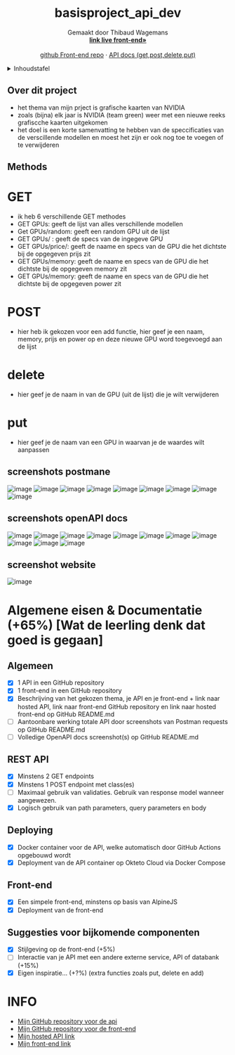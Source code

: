 <!--titel  -->
<div align="center">
  <h1 align="center">basisproject_api_dev</h1>

  <p align="center">
    Gemaakt door Thibaud Wagemans
    <br />
    <a href="https://thibaudwagemans.github.io/basisproject_front_end/basisproject.html"><strong>link live front-end»</strong></a>
    <br />
    <br />
    <a href="https://github.com/ThibaudWagemans/basisproject_front_end">github Front-end repo</a>
    ·
    <a href="https://basisproject-service-thibaudwagemans.cloud.okteto.net/docs">API docs (get,post,delete,put)</a>
  </p>
</div>

<!-- Inhoudstafel -->
<details>
  <summary>Inhoudstafel</summary>
  <ol>
    <li>
      <a href="#over-dit-project">Over dit project</a>
      <ul>
        <li>
          <a href="#back-end-api">back-end API</a>
        </li>
        <li>
          <a href="#front-end-api">front-end</a>
        </li>
        <li>
          <a href="#postman">Postman</a>
        </li>
      </ul>
    </li>
    <li>
     <a href="#algemeen">algemen eisen</a>
    </li>
    <li>
     <a href="#INFO">mijn INFO</a>
    </li>
  </ol>
</details>

<!-- Over dit project -->
## Over dit project

- het thema van mijn prject is grafische kaarten van NVIDIA
- zoals (bijna) elk jaar is NVIDIA (team green) weer met een nieuwe reeks grafiscche kaarten uitgekomen
- het doel is een korte samenvatting te hebben van de speccificaties van de verscillende modellen en moest het zijn er ook nog toe te voegen of te verwijderen


## Methods
# GET
- ik heb 6 verschillende GET methodes
- GET GPUs: geeft de lijst van alles verschillende modellen
- Get GPUs/random: geeft een random GPU uit de lijst
- GET GPUs/ : geeft de specs van de ingegeve GPU
- GET GPUs/price/: geeft de naame en specs van de GPU die het dichtste bij de opgegeven prijs zit
- GET GPUs/memory: geeft de naame en specs van de GPU die het dichtste bij de opgegeven memory zit
- GET GPUs/memory: geeft de naame en specs van de GPU die het dichtste bij de opgegeven power zit

# POST
- hier heb ik gekozen voor een add functie, hier geef je een naam, memory, prijs en power op en deze nieuwe GPU word toegevoegd aan de lijst

# delete
- hier geef je de naam in van de GPU (uit de lijst) die je wilt verwijderen

# put
- hier geef je de naam van een GPU in waarvan je de waardes wilt aanpassen

## screenshots postmane

![image](https://user-images.githubusercontent.com/57669221/202907010-beeb89f4-c04b-4045-aafa-46b8b7fa7999.png)
![image](https://user-images.githubusercontent.com/57669221/202907137-f8ac55da-affa-46cf-aef2-ed52e6eb6d03.png)
![image](https://user-images.githubusercontent.com/57669221/202907179-3205d765-de83-442d-b914-c6e453cdc841.png)
![image](https://user-images.githubusercontent.com/57669221/202907216-7110848e-a3ba-4991-8212-42990ecad09e.png)
![image](https://user-images.githubusercontent.com/57669221/202907262-b5f84c7d-90c8-4b37-8ec2-b08a5bcfb1fc.png)
![image](https://user-images.githubusercontent.com/57669221/202907282-18ef7080-056a-4507-87d9-2ed572523c85.png)
![image](https://user-images.githubusercontent.com/57669221/202907321-22e373d2-3dac-41d6-94b2-683d282268b8.png)
![image](https://user-images.githubusercontent.com/57669221/202907351-bb1ff300-21e1-451d-b2b3-747c0d2e856e.png)
![image](https://user-images.githubusercontent.com/57669221/202907413-2a8c5342-86d3-4f0d-b3ad-7dc9ec884d7d.png)


## screenshots openAPI docs

![image](https://user-images.githubusercontent.com/57669221/202906070-31ac84d5-94e6-4df2-a485-7cfaef0b2e17.png)
![image](https://user-images.githubusercontent.com/57669221/202906250-b18034c3-97ac-434a-8063-46a412333067.png)
![image](https://user-images.githubusercontent.com/57669221/202906280-019872a6-9885-4c8d-9bbc-cc0e49b57199.png)
![image](https://user-images.githubusercontent.com/57669221/202906305-4e670bb9-910c-428e-bc8d-0a2f8ab9762a.png)
![image](https://user-images.githubusercontent.com/57669221/202906343-0d745782-907b-4d4e-b0d6-1e255991a3ce.png)
![image](https://user-images.githubusercontent.com/57669221/202906389-c21ba7f4-2ed3-414e-afeb-20d9878e5eeb.png)
![image](https://user-images.githubusercontent.com/57669221/202906784-4e42ecfa-09e0-413e-9420-afc0373a5121.png)
![image](https://user-images.githubusercontent.com/57669221/202906772-b2b118d9-6058-40bf-bc29-f7ed367b1626.png)
![image](https://user-images.githubusercontent.com/57669221/202906840-b5bc3b17-cad6-43c8-9cc1-9f8ab5d1772c.png)
![image](https://user-images.githubusercontent.com/57669221/202906859-d3789912-e2d6-47f2-a692-37cc8a2138ad.png)
![image](https://user-images.githubusercontent.com/57669221/202906902-bd6ed202-6c49-4637-9f43-ed49709b248c.png)

## screenshot website

![image](https://user-images.githubusercontent.com/57669221/202907095-c14fb835-64fe-4762-b467-6e216b6546bd.png)




# Algemene eisen & Documentatie (+65%) [Wat de leerling denk dat goed is gegaan]
## Algemeen

- [x] 1 API in een GitHub repository
- [x] 1 front-end in een GitHub repository
- [x] Beschrijving van het gekozen thema, je API en je front-end + link naar hosted API, link naar front-end GitHub repository en link naar hosted front-end op GitHub README.md
- [ ] Aantoonbare werking totale API door screenshots van Postman requests op GitHub README.md
- [ ] Volledige OpenAPI docs screenshot(s) op GitHub README.md

## REST API

- [x] Minstens 2 GET endpoints 
- [x] Minstens 1 POST endpoint met class(es)
- [ ] Maximaal gebruik van validaties. Gebruik van response model wanneer aangewezen.
- [x] Logisch gebruik van path parameters, query parameters en body

## Deploying 

- [x] Docker container voor de API, welke automatisch door GitHub Actions opgebouwd wordt
- [x] Deployment van de API container op Okteto Cloud via Docker Compose

## Front-end

- [x] Een simpele front-end, minstens op basis van AlpineJS
- [x] Deployment van de front-end

## Suggesties voor bijkomende componenten

- [x] Stijlgeving op de front-end (+5%)
- [ ] Interactie van je API met een andere externe service, API of databank (+15%)
- [x] Eigen inspiratie… (+?%) (extra functies zoals put, delete en add)

# INFO

- <a href="https://github.com/ThibaudWagemans/basisproject_api_dev">Mijn GitHub repository voor de api</a>
- <a href="https://github.com/ThibaudWagemans/basisproject_front_end">Mijn GitHub repository voor de front-end</a>
- <a href="https://basisproject-service-thibaudwagemans.cloud.okteto.net">Mijn hosted API link</a>
- <a href="https://thibaudwagemans.github.io/basisproject_front_end/basisproject.html">Mijn front-end link</a>
